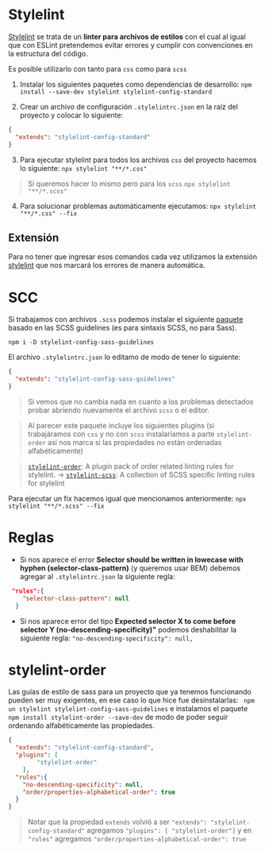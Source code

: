 # Stylelint
[Stylelint](https://stylelint.io/) se trata de un **linter para archivos de estilos** con el cual al igual que con ESLint pretendemos evitar errores y cumplir con convenciones en la estructura del código.

Es posible utilizarlo con tanto para `css` como para `scss`

1. Instalar los siguientes paquetes como dependencias de desarrollo:
`npm install --save-dev stylelint stylelint-config-standard`

2. Crear un archivo de configuración  `.stylelintrc.json`  en la raíz del proyecto y colocar lo siguiente:
```json
{
  "extends": "stylelint-config-standard"
}
```

3. Para ejecutar stylelint para todos los archivos `css` del proyecto hacemos lo siguiente: `npx stylelint "**/*.css"`

> Si queremos hacer lo mismo pero para los `scss` `npx stylelint "**/*.scss"`

4. Para solucionar problemas automáticamente ejecutamos: `npx stylelint "**/*.css" --fix`

## Extensión
Para no tener que ingresar esos comandos cada vez utilizamos la extensión [stylelint](https://marketplace.visualstudio.com/items?itemName=stylelint.vscode-stylelint) que nos marcará los errores de manera automática.

# SCC
Si trabajamos con archivos `.scss` podemos instalar el siguiente [paquete](https://github.com/bjankord/stylelint-config-sass-guidelines) basado en las SCSS guidelines (es para sintaxis SCSS, no para Sass).

`npm i -D stylelint-config-sass-guidelines`

El archivo `.stylelintrc.json` lo editamo de modo de tener lo siguiente:
```json
{
  "extends": "stylelint-config-sass-guidelines"
}
```

> Si vemos que no cambia nada en cuanto a los problemas detectados probar abriendo nuevamente el archivo `scss` o el editor.

> Al parecer este paquete incluye los siguientes plugins (si trabajáramos con `css` y no con `scss` instalaríamos a parte `stylelint-order` así nos marca si las propiedades no están ordenadas alfabéticamente)

>   [`stylelint-order`](https://github.com/hudochenkov/stylelint-order): A plugin pack of order related linting rules for stylelint.
>   ->  [`stylelint-scss`](https://github.com/kristerkari/stylelint-scss): A collection of SCSS specific linting rules for stylelint


Para ejecutar un fix hacemos igual que mencionamos anteriormente: `npx stylelint "**/*.scss" --fix`

# Reglas
* Si nos aparece el error **Selector should be written in lowecase with hyphen (selector-class-pattern)** (y queremos usar BEM) debemos agregar al `.stylelintrc.json` la siguiente regla:
```json
 "rules":{
    "selector-class-pattern": null
  }
```

* Si nos aparece error del tipo **Expected selector X to come before selector Y (no-descending-specificity)"** podemos deshabilitar la siguiente regla:
`"no-descending-specificity": null,`

# stylelint-order
Las guías de estilo de sass para un proyecto que ya tenemos funcionando pueden ser muy exigentes, en ese caso lo que hice fue desinstalarlas: ` npm un stylelint stylelint-config-sass-guidelines` e instalamos el paquete `npm install stylelint-order --save-dev` de modo de poder seguir ordenando alfabéticamente las propiedades.

```json
{
  "extends": "stylelint-config-standard",
  "plugins": [
		"stylelint-order"
	],
  "rules":{
    "no-descending-specificity": null,
    "order/properties-alphabetical-order": true 
  }
}
```

> Notar que la propiedad `extends` volvió a ser `"extends": "stylelint-config-standard"` agregamos `"plugins": [ "stylelint-order"]` y en `"rules"` agregamos `"order/properties-alphabetical-order": true`